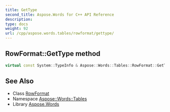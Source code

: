 ```yaml
---
title: GetType
second_title: Aspose.Words for C++ API Reference
description: 
type: docs
weight: 92
url: /cpp/aspose.words.tables/rowformat/gettype/
---
```

## RowFormat::GetType method




```cpp
virtual const System::TypeInfo & Aspose::Words::Tables::RowFormat::GetType() const override
```

## See Also

* Class [RowFormat](../)
* Namespace [Aspose::Words::Tables](../../)
* Library [Aspose.Words](../../../)

